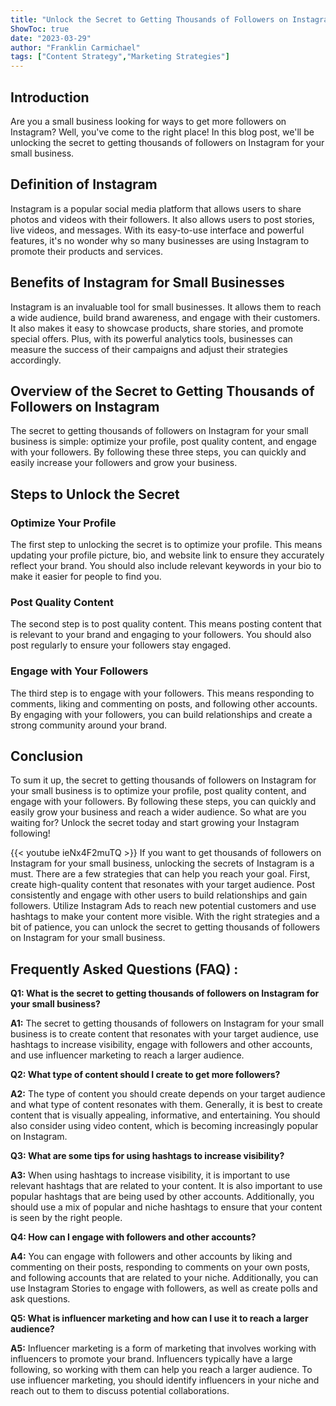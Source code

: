 ```yaml
---
title: "Unlock the Secret to Getting Thousands of Followers on Instagram for Your Small Business!"
ShowToc: true 
date: "2023-03-29"
author: "Franklin Carmichael" 
tags: ["Content Strategy","Marketing Strategies"]
---
```

## Introduction
Are you a small business looking for ways to get more followers on Instagram? Well, you've come to the right place! In this blog post, we'll be unlocking the secret to getting thousands of followers on Instagram for your small business. 

## Definition of Instagram
Instagram is a popular social media platform that allows users to share photos and videos with their followers. It also allows users to post stories, live videos, and messages. With its easy-to-use interface and powerful features, it's no wonder why so many businesses are using Instagram to promote their products and services.

## Benefits of Instagram for Small Businesses
Instagram is an invaluable tool for small businesses. It allows them to reach a wide audience, build brand awareness, and engage with their customers. It also makes it easy to showcase products, share stories, and promote special offers. Plus, with its powerful analytics tools, businesses can measure the success of their campaigns and adjust their strategies accordingly.

## Overview of the Secret to Getting Thousands of Followers on Instagram
The secret to getting thousands of followers on Instagram for your small business is simple: optimize your profile, post quality content, and engage with your followers. By following these three steps, you can quickly and easily increase your followers and grow your business.

## Steps to Unlock the Secret

### Optimize Your Profile
The first step to unlocking the secret is to optimize your profile. This means updating your profile picture, bio, and website link to ensure they accurately reflect your brand. You should also include relevant keywords in your bio to make it easier for people to find you.

### Post Quality Content
The second step is to post quality content. This means posting content that is relevant to your brand and engaging to your followers. You should also post regularly to ensure your followers stay engaged.

### Engage with Your Followers
The third step is to engage with your followers. This means responding to comments, liking and commenting on posts, and following other accounts. By engaging with your followers, you can build relationships and create a strong community around your brand.

## Conclusion
To sum it up, the secret to getting thousands of followers on Instagram for your small business is to optimize your profile, post quality content, and engage with your followers. By following these steps, you can quickly and easily grow your business and reach a wider audience. So what are you waiting for? Unlock the secret today and start growing your Instagram following!

{{< youtube ieNx4F2muTQ >}} 
If you want to get thousands of followers on Instagram for your small business, unlocking the secrets of Instagram is a must. There are a few strategies that can help you reach your goal. First, create high-quality content that resonates with your target audience. Post consistently and engage with other users to build relationships and gain followers. Utilize Instagram Ads to reach new potential customers and use hashtags to make your content more visible. With the right strategies and a bit of patience, you can unlock the secret to getting thousands of followers on Instagram for your small business.

## Frequently Asked Questions (FAQ) :
**Q1: What is the secret to getting thousands of followers on Instagram for your small business?**

**A1:** The secret to getting thousands of followers on Instagram for your small business is to create content that resonates with your target audience, use hashtags to increase visibility, engage with followers and other accounts, and use influencer marketing to reach a larger audience.

**Q2: What type of content should I create to get more followers?**

**A2:** The type of content you should create depends on your target audience and what type of content resonates with them. Generally, it is best to create content that is visually appealing, informative, and entertaining. You should also consider using video content, which is becoming increasingly popular on Instagram. 

**Q3: What are some tips for using hashtags to increase visibility?**

**A3:** When using hashtags to increase visibility, it is important to use relevant hashtags that are related to your content. It is also important to use popular hashtags that are being used by other accounts. Additionally, you should use a mix of popular and niche hashtags to ensure that your content is seen by the right people. 

**Q4: How can I engage with followers and other accounts?**

**A4:** You can engage with followers and other accounts by liking and commenting on their posts, responding to comments on your own posts, and following accounts that are related to your niche. Additionally, you can use Instagram Stories to engage with followers, as well as create polls and ask questions. 

**Q5: What is influencer marketing and how can I use it to reach a larger audience?**

**A5:** Influencer marketing is a form of marketing that involves working with influencers to promote your brand. Influencers typically have a large following, so working with them can help you reach a larger audience. To use influencer marketing, you should identify influencers in your niche and reach out to them to discuss potential collaborations.


